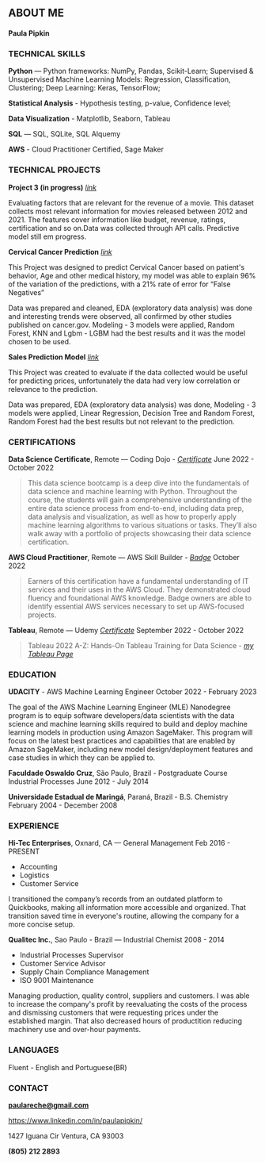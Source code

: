 ## ABOUT ME

#### Paula Pipkin 

### TECHNICAL SKILLS

**Python** — Python frameworks: NumPy, Pandas, Scikit-Learn; Supervised & Unsupervised Machine Learning Models: Regression, Classification, Clustering; Deep Learning: Keras, TensorFlow; 

**Statistical Analysis** - Hypothesis testing, p-value, Confidence level; 

**Data Visualization** - Matplotlib, Seaborn, Tableau 

**SQL** — SQL, SQLite, SQL Alquemy

**AWS** - Cloud Practitioner Certified, Sage Maker


### TECHNICAL PROJECTS

**Project 3 (in progress)**  _[link](https://github.com/paulapipkin/Project_3_IMDB)_

Evaluating factors that are relevant for the revenue of a movie. This dataset collects most relevant information for movies released between 2012 and 2021. The features cover information like budget, revenue, ratings, certification and so on.Data was collected through API calls. Predictive model still em progress.

**Cervical Cancer Prediction** _[link](https://github.com/paulapipkin/Cervical_Cancer_Risk-Factor)_

This Project was designed to predict Cervical Cancer based on patient's behavior, Age and other medical history, my model was able to explain 96% of the variation of the predictions, with a 21% rate of error for “False Negatives”

Data was prepared and cleaned, EDA (exploratory data analysis) was done and interesting trends were observed, all confirmed by other studies published on cancer.gov. Modeling - 3 models were applied, Random Forest, KNN and Lgbm - LGBM had the best results and it was the model chosen to be used.

**Sales Prediction Model** _[link](https://github.com/paulapipkin/sales_predictions)_

This Project was created to evaluate if the data collected would be useful for predicting prices, unfortunately the data had very low correlation or relevance to the prediction.

Data was prepared, EDA (exploratory data analysis) was done, Modeling - 3 models were applied, Linear Regression, Decision Tree and Random Forest, Random Forest had the best results but not relevant to the prediction.

### CERTIFICATIONS

**Data Science Certificate**, Remote — Coding Dojo - _[Certificate](https://app.diplomasafe.com/en-US/diploma/db4c4970d6e219729d12b016eb4a67ac00f12d537)_
June 2022 - October 2022

>This data science bootcamp is a deep dive into the fundamentals of data science and machine learning with Python. Throughout the course, the students will gain a comprehensive understanding of the entire data science process from end-to-end, including data prep, data analysis and visualization, as well as how to properly apply machine learning algorithms to various situations or tasks. They’ll also walk away with a portfolio of projects showcasing their data science certification.

**AWS Cloud Practitioner**, Remote — AWS Skill Builder - _[Badge](https://www.credly.com/badges/79e92c69-e037-4639-ab0a-147bd4a98563/linked_in_profile)_
October 2022

> Earners of this certification have a fundamental understanding of IT services and their uses in the AWS Cloud. They demonstrated cloud fluency and foundational AWS knowledge. Badge owners are able to identify essential AWS services necessary to set up AWS-focused projects. 

**Tableau**, Remote — Udemy _[Certificate](https://www.udemy.com/certificate/UC-c1a1bb99-02bb-4cb4-98cb-0fba2807c112/)_
September 2022 - October 2022

> Tableau 2022 A-Z: Hands-On Tableau Training for Data Science - _[my Tableau Page](https://public.tableau.com/app/profile/paula.pipkin)_


### EDUCATION

**UDACITY** - AWS Machine Learning Engineer
October 2022 - February 2023

The goal of the AWS Machine Learning Engineer (MLE) Nanodegree program is to equip software developers/data scientists with the data science and machine learning skills required to build and deploy machine learning models in production using Amazon SageMaker. This program will focus on the latest best practices
and capabilities that are enabled by Amazon SageMaker, including new model design/deployment features and case studies in which they can be applied to.

**Faculdade Oswaldo Cruz**, São Paulo, Brazil - Postgraduate Course Industrial Processes
June 2012 - July 2014

**Universidade Estadual de Maringá**, Paraná, Brazil - B.S. Chemistry
February 2004 - December 2008

### EXPERIENCE

**Hi-Tec Enterprises**, Oxnard, CA — General Management
Feb 2016 - PRESENT

* Accounting
* Logistics
* Customer Service

I transitioned the company’s records from an outdated platform to Quickbooks, making all information more accessible and organized. That transition saved time in everyone's routine, allowing the company for a more concise setup. 

**Qualitec Inc.**, Sao Paulo - Brazil — Industrial Chemist
2008 - 2014

* Industrial Processes Supervisor
* Customer Service Advisor
* Supply Chain Compliance Management
* ISO 9001 Maintenance

Managing production, quality control, suppliers and customers. I was able to increase the company's profit by reevaluating the  costs of the process and dismissing customers that were requesting prices under the established margin. That also decreased hours of productition reducing machinery use and over-hour payments.  

### LANGUAGES

Fluent - English and Portuguese(BR) 

### CONTACT

**paulareche@gmail.com**

https://www.linkedin.com/in/paulapipkin/ 

1427 Iguana Cir
Ventura, CA 93003

**(805) 212 2893**

